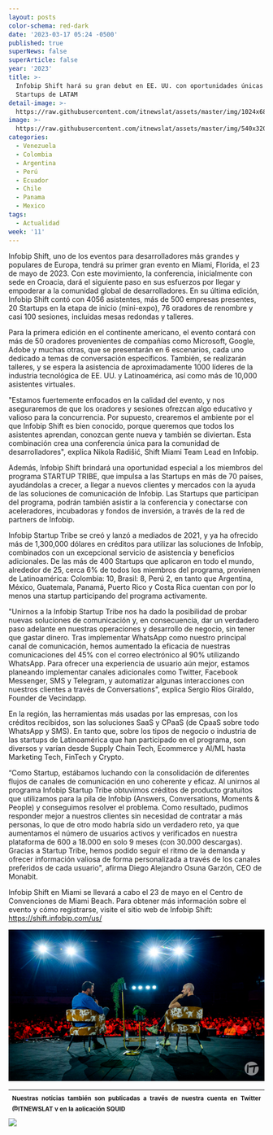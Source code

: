 ```yaml
---
layout: posts
color-schema: red-dark
date: '2023-03-17 05:24 -0500'
published: true
superNews: false
superArticle: false
year: '2023'
title: >-
  Infobip Shift hará su gran debut en EE. UU. con oportunidades únicas para las
  Startups de LATAM
detail-image: >-
  https://raw.githubusercontent.com/itnewslat/assets/master/img/1024x680/Infobip-Shift-USA-g.jpg
image: >-
  https://raw.githubusercontent.com/itnewslat/assets/master/img/540x320/Infobip-Shift-USA-p.jpg
categories:
  - Venezuela
  - Colombia
  - Argentina
  - Perú
  - Ecuador
  - Chile
  - Panama
  - Mexico
tags:
  - Actualidad
week: '11'
---
```

Infobip Shift, uno de los eventos para desarrolladores más grandes y populares de Europa, tendrá su primer gran evento en Miami, Florida, el 23 de mayo de 2023. Con este movimiento, la conferencia, inicialmente con sede en Croacia, dará el siguiente paso en sus esfuerzos por llegar y empoderar a la comunidad global de desarrolladores. En su última edición, Infobip Shift contó con 4056 asistentes, más de 500 empresas presentes, 20 Startups en la etapa de inicio (mini-expo), 76 oradores de renombre y casi 100 sesiones, incluidas mesas redondas y talleres.

Para la primera edición en el continente americano, el evento contará con más de 50 oradores provenientes de compañías como Microsoft, Google, Adobe y muchas otras, que se presentarán en 6 escenarios, cada uno dedicado a temas de conversación específicos. También, se realizarán talleres, y se espera la asistencia de aproximadamente 1000 líderes de la industria tecnológica de EE. UU. y Latinoamérica, así como más de 10,000 asistentes virtuales. 

"Estamos fuertemente enfocados en la calidad del evento, y nos aseguraremos de que los oradores y sesiones ofrezcan algo educativo y valioso para la concurrencia. Por supuesto, crearemos el ambiente por el que Infobip Shift es bien conocido, porque queremos que todos los asistentes aprendan, conozcan gente nueva y también se diviertan. Esta combinación crea una conferencia única para la comunidad de desarrolladores", explica Nikola Radišić, Shift Miami Team Lead en Infobip.

Además, Infobip Shift brindará una oportunidad especial a los miembros del programa STARTUP TRIBE, que impulsa a las Startups en más de 70 países, ayudándolas a crecer, a llegar a nuevos clientes y mercados con la ayuda de las soluciones de comunicación de Infobip. Las Startups que participan del programa, podrán también asistir a la conferencia y conectarse con aceleradores, incubadoras y fondos de inversión, a través de la red de partners de Infobip.

Infobip Startup Tribe se creó y lanzó a mediados de 2021, y ya ha ofrecido más de 1,300,000 dólares en créditos para utilizar las soluciones de Infobip, combinados con un excepcional servicio de asistencia y beneficios adicionales. De las más de 400 Startups que aplicaron en todo el mundo, alrededor de 25, cerca 6% de todos los miembros del programa, provienen de Latinoamérica: Colombia: 10, Brasil: 8, Perú 2, en tanto que Argentina, México, Guatemala, Panamá, Puerto Rico y Costa Rica cuentan con por lo menos una startup participando del programa activamente. 

"Unirnos a la Infobip Startup Tribe nos ha dado la posibilidad de probar nuevas soluciones de comunicación y, en consecuencia, dar un verdadero paso adelante en nuestras operaciones y desarrollo de negocio, sin tener que gastar dinero. Tras implementar WhatsApp como nuestro principal canal de comunicación, hemos aumentado la eficacia de nuestras comunicaciones del 45% con el correo electrónico al 90% utilizando WhatsApp. Para ofrecer una experiencia de usuario aún mejor, estamos planeando implementar canales adicionales como Twitter, Facebook Messenger, SMS y Telegram, y automatizar algunas interacciones con nuestros clientes a través de Conversations", explica Sergio Ríos Giraldo, Founder de Vecindapp. 

En la región, las herramientas más usadas por las empresas, con los créditos recibidos, son las soluciones SaaS y CPaaS (de CpaaS sobre todo WhatsApp y SMS). En tanto que, sobre los tipos de negocio o industria de las startups de Latinoamérica que han participado en el programa, son diversos y varían desde Supply Chain Tech, Ecommerce y AI/ML hasta Marketing Tech, FinTech y Crypto.


“Como Startup, estábamos luchando con la consolidación de diferentes flujos de canales de comunicación en uno coherente y eficaz. Al unirnos al programa Infobip Startup Tribe obtuvimos créditos de producto gratuitos que utilizamos para la pila de Infobip (Answers, Conversations, Moments & People) y conseguimos resolver el problema. Como resultado, pudimos responder mejor a nuestros clientes sin necesidad de contratar a más personas, lo que de otro modo habría sido un verdadero reto, ya que aumentamos el número de usuarios activos y verificados en nuestra plataforma de 600 a 18.000 en solo 9 meses (con 30.000 descargas). Gracias a Startup Tribe, hemos podido seguir el ritmo de la demanda y ofrecer información valiosa de forma personalizada a través de los canales preferidos de cada usuario", afirma Diego Alejandro Osuna Garzón, CEO de Monabit.


Infobip Shift en Miami se llevará a cabo el 23 de mayo en el Centro de Convenciones de Miami Beach. Para obtener más información sobre el evento y cómo registrarse, visite el sitio web de Infobip Shift: https://shift.infobip.com/us/ 

![](https://raw.githubusercontent.com/itnewslat/assets/master/img/540x320/Infobip-Shift-USA-p.jpg)

<table style="height: 42px;" width="569">
<tbody>
<tr>
<td style="text-align: justify;"><sub><strong>Nuestras noticias también son publicadas a través de nuestra cuenta en Twitter <a href="https://twitter.com/itnewslat?lang=es">@ITNEWSLAT</a> y en la aplicación <a href="https://squidapp.co/en/">SQUID</a></strong></sub></td>
</tr>
</tbody>
</table>
<img src="https://tracker.metricool.com/c3po.jpg?hash=56f88a41e39ab42c063cc51676587a04"/>